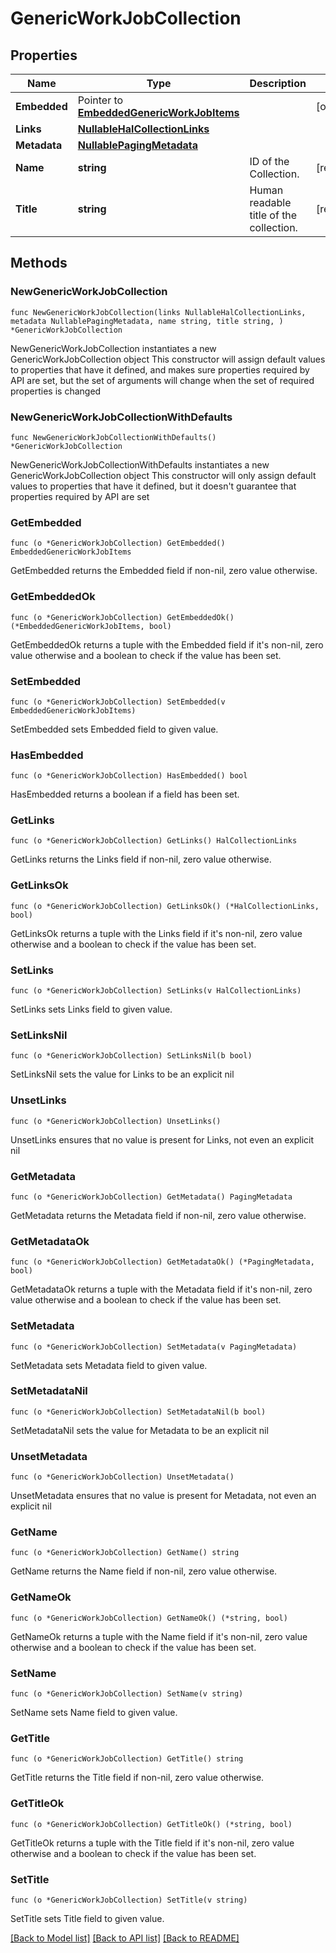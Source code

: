 <!--
Copyright (C) 2020-2025 Arm Limited or its affiliates and Contributors. All rights reserved.
SPDX-License-Identifier: Apache-2.0
-->
# GenericWorkJobCollection

## Properties

Name | Type | Description | Notes
------------ | ------------- | ------------- | -------------
**Embedded** | Pointer to [**EmbeddedGenericWorkJobItems**](EmbeddedGenericWorkJobItems.md) |  | [optional] 
**Links** | [**NullableHalCollectionLinks**](HalCollectionLinks.md) |  | 
**Metadata** | [**NullablePagingMetadata**](PagingMetadata.md) |  | 
**Name** | **string** | ID of the Collection. | [readonly] 
**Title** | **string** | Human readable title of the collection. | [readonly] 

## Methods

### NewGenericWorkJobCollection

`func NewGenericWorkJobCollection(links NullableHalCollectionLinks, metadata NullablePagingMetadata, name string, title string, ) *GenericWorkJobCollection`

NewGenericWorkJobCollection instantiates a new GenericWorkJobCollection object
This constructor will assign default values to properties that have it defined,
and makes sure properties required by API are set, but the set of arguments
will change when the set of required properties is changed

### NewGenericWorkJobCollectionWithDefaults

`func NewGenericWorkJobCollectionWithDefaults() *GenericWorkJobCollection`

NewGenericWorkJobCollectionWithDefaults instantiates a new GenericWorkJobCollection object
This constructor will only assign default values to properties that have it defined,
but it doesn't guarantee that properties required by API are set

### GetEmbedded

`func (o *GenericWorkJobCollection) GetEmbedded() EmbeddedGenericWorkJobItems`

GetEmbedded returns the Embedded field if non-nil, zero value otherwise.

### GetEmbeddedOk

`func (o *GenericWorkJobCollection) GetEmbeddedOk() (*EmbeddedGenericWorkJobItems, bool)`

GetEmbeddedOk returns a tuple with the Embedded field if it's non-nil, zero value otherwise
and a boolean to check if the value has been set.

### SetEmbedded

`func (o *GenericWorkJobCollection) SetEmbedded(v EmbeddedGenericWorkJobItems)`

SetEmbedded sets Embedded field to given value.

### HasEmbedded

`func (o *GenericWorkJobCollection) HasEmbedded() bool`

HasEmbedded returns a boolean if a field has been set.

### GetLinks

`func (o *GenericWorkJobCollection) GetLinks() HalCollectionLinks`

GetLinks returns the Links field if non-nil, zero value otherwise.

### GetLinksOk

`func (o *GenericWorkJobCollection) GetLinksOk() (*HalCollectionLinks, bool)`

GetLinksOk returns a tuple with the Links field if it's non-nil, zero value otherwise
and a boolean to check if the value has been set.

### SetLinks

`func (o *GenericWorkJobCollection) SetLinks(v HalCollectionLinks)`

SetLinks sets Links field to given value.


### SetLinksNil

`func (o *GenericWorkJobCollection) SetLinksNil(b bool)`

 SetLinksNil sets the value for Links to be an explicit nil

### UnsetLinks
`func (o *GenericWorkJobCollection) UnsetLinks()`

UnsetLinks ensures that no value is present for Links, not even an explicit nil
### GetMetadata

`func (o *GenericWorkJobCollection) GetMetadata() PagingMetadata`

GetMetadata returns the Metadata field if non-nil, zero value otherwise.

### GetMetadataOk

`func (o *GenericWorkJobCollection) GetMetadataOk() (*PagingMetadata, bool)`

GetMetadataOk returns a tuple with the Metadata field if it's non-nil, zero value otherwise
and a boolean to check if the value has been set.

### SetMetadata

`func (o *GenericWorkJobCollection) SetMetadata(v PagingMetadata)`

SetMetadata sets Metadata field to given value.


### SetMetadataNil

`func (o *GenericWorkJobCollection) SetMetadataNil(b bool)`

 SetMetadataNil sets the value for Metadata to be an explicit nil

### UnsetMetadata
`func (o *GenericWorkJobCollection) UnsetMetadata()`

UnsetMetadata ensures that no value is present for Metadata, not even an explicit nil
### GetName

`func (o *GenericWorkJobCollection) GetName() string`

GetName returns the Name field if non-nil, zero value otherwise.

### GetNameOk

`func (o *GenericWorkJobCollection) GetNameOk() (*string, bool)`

GetNameOk returns a tuple with the Name field if it's non-nil, zero value otherwise
and a boolean to check if the value has been set.

### SetName

`func (o *GenericWorkJobCollection) SetName(v string)`

SetName sets Name field to given value.


### GetTitle

`func (o *GenericWorkJobCollection) GetTitle() string`

GetTitle returns the Title field if non-nil, zero value otherwise.

### GetTitleOk

`func (o *GenericWorkJobCollection) GetTitleOk() (*string, bool)`

GetTitleOk returns a tuple with the Title field if it's non-nil, zero value otherwise
and a boolean to check if the value has been set.

### SetTitle

`func (o *GenericWorkJobCollection) SetTitle(v string)`

SetTitle sets Title field to given value.



[[Back to Model list]](../README.md#documentation-for-models) [[Back to API list]](../README.md#documentation-for-api-endpoints) [[Back to README]](../README.md)


